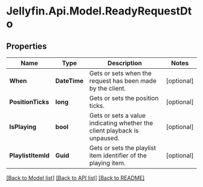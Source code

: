 
# Jellyfin.Api.Model.ReadyRequestDto

## Properties

Name | Type | Description | Notes
------------ | ------------- | ------------- | -------------
**When** | **DateTime** | Gets or sets when the request has been made by the client. | [optional] 
**PositionTicks** | **long** | Gets or sets the position ticks. | [optional] 
**IsPlaying** | **bool** | Gets or sets a value indicating whether the client playback is unpaused. | [optional] 
**PlaylistItemId** | **Guid** | Gets or sets the playlist item identifier of the playing item. | [optional] 

[[Back to Model list]](../README.md#documentation-for-models)
[[Back to API list]](../README.md#documentation-for-api-endpoints)
[[Back to README]](../README.md)

